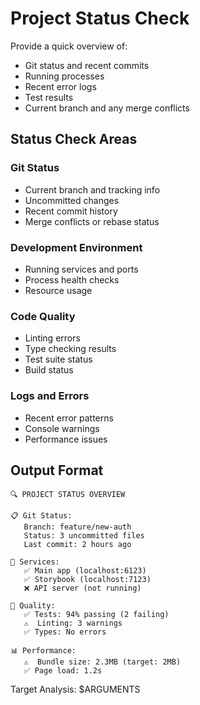 # Project Status Check

Provide a quick overview of:
- Git status and recent commits
- Running processes  
- Recent error logs
- Test results
- Current branch and any merge conflicts

## Status Check Areas

### Git Status
- Current branch and tracking info
- Uncommitted changes
- Recent commit history
- Merge conflicts or rebase status

### Development Environment
- Running services and ports
- Process health checks
- Resource usage

### Code Quality
- Linting errors
- Type checking results
- Test suite status
- Build status

### Logs and Errors
- Recent error patterns
- Console warnings
- Performance issues

## Output Format

```
🔍 PROJECT STATUS OVERVIEW

📋 Git Status:
   Branch: feature/new-auth
   Status: 3 uncommitted files
   Last commit: 2 hours ago

🚀 Services:
   ✅ Main app (localhost:6123)
   ✅ Storybook (localhost:7123)
   ❌ API server (not running)

🧪 Quality:
   ✅ Tests: 94% passing (2 failing)
   ⚠️  Linting: 3 warnings
   ✅ Types: No errors

📊 Performance:
   ⚠️  Bundle size: 2.3MB (target: 2MB)
   ✅ Page load: 1.2s
```

Target Analysis: $ARGUMENTS